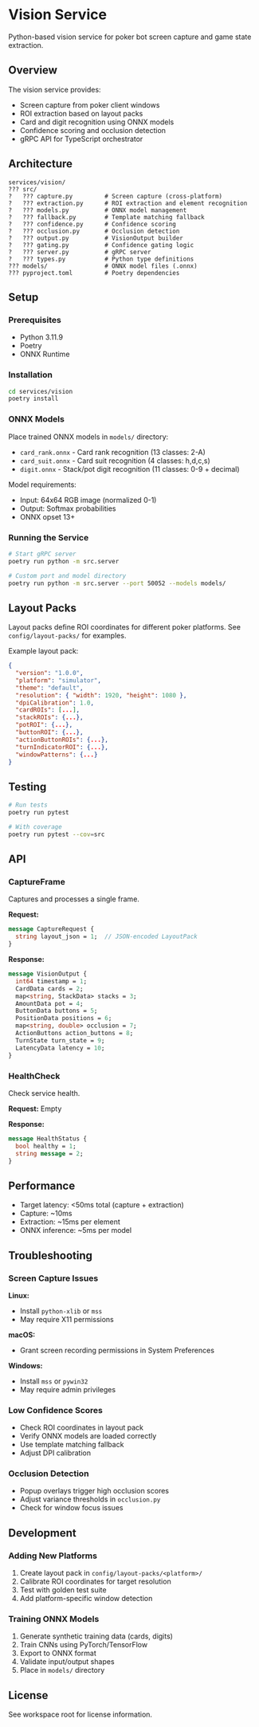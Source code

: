 # Vision Service

Python-based vision service for poker bot screen capture and game state extraction.

## Overview

The vision service provides:
- Screen capture from poker client windows
- ROI extraction based on layout packs
- Card and digit recognition using ONNX models
- Confidence scoring and occlusion detection
- gRPC API for TypeScript orchestrator

## Architecture

```
services/vision/
??? src/
?   ??? capture.py         # Screen capture (cross-platform)
?   ??? extraction.py      # ROI extraction and element recognition
?   ??? models.py          # ONNX model management
?   ??? fallback.py        # Template matching fallback
?   ??? confidence.py      # Confidence scoring
?   ??? occlusion.py       # Occlusion detection
?   ??? output.py          # VisionOutput builder
?   ??? gating.py          # Confidence gating logic
?   ??? server.py          # gRPC server
?   ??? types.py           # Python type definitions
??? models/                # ONNX model files (.onnx)
??? pyproject.toml         # Poetry dependencies
```

## Setup

### Prerequisites

- Python 3.11.9
- Poetry
- ONNX Runtime

### Installation

```bash
cd services/vision
poetry install
```

### ONNX Models

Place trained ONNX models in `models/` directory:
- `card_rank.onnx` - Card rank recognition (13 classes: 2-A)
- `card_suit.onnx` - Card suit recognition (4 classes: h,d,c,s)
- `digit.onnx` - Stack/pot digit recognition (11 classes: 0-9 + decimal)

Model requirements:
- Input: 64x64 RGB image (normalized 0-1)
- Output: Softmax probabilities
- ONNX opset 13+

### Running the Service

```bash
# Start gRPC server
poetry run python -m src.server

# Custom port and model directory
poetry run python -m src.server --port 50052 --models models/
```

## Layout Packs

Layout packs define ROI coordinates for different poker platforms. See `config/layout-packs/` for examples.

Example layout pack:
```json
{
  "version": "1.0.0",
  "platform": "simulator",
  "theme": "default",
  "resolution": { "width": 1920, "height": 1080 },
  "dpiCalibration": 1.0,
  "cardROIs": [...],
  "stackROIs": {...},
  "potROI": {...},
  "buttonROI": {...},
  "actionButtonROIs": {...},
  "turnIndicatorROI": {...},
  "windowPatterns": {...}
}
```

## Testing

```bash
# Run tests
poetry run pytest

# With coverage
poetry run pytest --cov=src
```

## API

### CaptureFrame

Captures and processes a single frame.

**Request:**
```protobuf
message CaptureRequest {
  string layout_json = 1;  // JSON-encoded LayoutPack
}
```

**Response:**
```protobuf
message VisionOutput {
  int64 timestamp = 1;
  CardData cards = 2;
  map<string, StackData> stacks = 3;
  AmountData pot = 4;
  ButtonData buttons = 5;
  PositionData positions = 6;
  map<string, double> occlusion = 7;
  ActionButtons action_buttons = 8;
  TurnState turn_state = 9;
  LatencyData latency = 10;
}
```

### HealthCheck

Check service health.

**Request:** Empty

**Response:**
```protobuf
message HealthStatus {
  bool healthy = 1;
  string message = 2;
}
```

## Performance

- Target latency: <50ms total (capture + extraction)
- Capture: ~10ms
- Extraction: ~15ms per element
- ONNX inference: ~5ms per model

## Troubleshooting

### Screen Capture Issues

**Linux:**
- Install `python-xlib` or `mss`
- May require X11 permissions

**macOS:**
- Grant screen recording permissions in System Preferences

**Windows:**
- Install `mss` or `pywin32`
- May require admin privileges

### Low Confidence Scores

- Check ROI coordinates in layout pack
- Verify ONNX models are loaded correctly
- Use template matching fallback
- Adjust DPI calibration

### Occlusion Detection

- Popup overlays trigger high occlusion scores
- Adjust variance thresholds in `occlusion.py`
- Check for window focus issues

## Development

### Adding New Platforms

1. Create layout pack in `config/layout-packs/<platform>/`
2. Calibrate ROI coordinates for target resolution
3. Test with golden test suite
4. Add platform-specific window detection

### Training ONNX Models

1. Generate synthetic training data (cards, digits)
2. Train CNNs using PyTorch/TensorFlow
3. Export to ONNX format
4. Validate input/output shapes
5. Place in `models/` directory

## License

See workspace root for license information.

